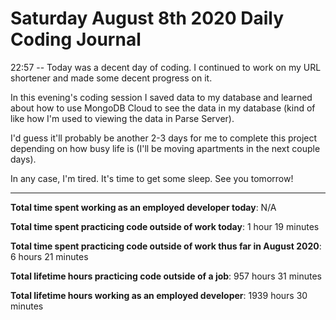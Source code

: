 # Saturday August 8th 2020 Daily Coding Journal

22:57 -- Today was a decent day of coding. I continued to work on my URL shortener and made some decent progress on it.

In this evening's coding session I saved data to my database and learned about how to use MongoDB Cloud to see the data in my database (kind of like how I'm used to viewing the data in Parse Server).

I'd guess it'll probably be another 2-3 days for me to complete this project depending on how busy life is (I'll be moving apartments in the next couple days).

In any case, I'm tired. It's time to get some sleep. See you tomorrow!

---

**Total time spent working as an employed developer today**: N/A

**Total time spent practicing code outside of work today**: 1 hour 19 minutes

**Total time spent practicing code outside of work thus far in August 2020**: 6 hours 21 minutes

**Total lifetime hours practicing code outside of a job**: 957 hours 31 minutes

**Total lifetime hours working as an employed developer**: 1939 hours 30 minutes
